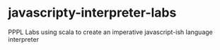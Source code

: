 # javascripty-interpreter-labs
PPPL Labs using scala to create an imperative javascript-ish language interpreter
